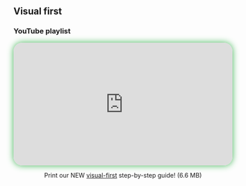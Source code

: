 ## Visual first

### YouTube playlist

<div style="position: relative; width: 100%; aspect-ratio: 16 / 9; border-radius: 20px; box-shadow: 0 0 15px #3fb654; overflow: hidden;">
<iframe
    src="https://www.youtube.com/embed/videoseries?si=sDRr54SG4dSqvJXh&amp;list=PLeumwG3_SvUv3kbaBkOcLLCtMXZSGXOKq" 
    style="position: absolute; inset: 0; width: 100%; height: 100%; border: none;"
    allowfullscreen>
</iframe>
</div>

<div style="text-align: center; margin-top: 1em;">

Print our NEW [visual-first](resources/sunset-visual.pdf) step-by-step guide! (6.6 MB)
</div>



